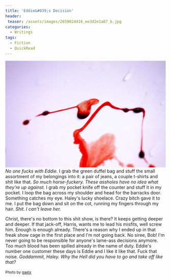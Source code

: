 ```yaml
---
title: 'Eddie&#039;s Decision'
header:
 teaser: /assets/images/2659024416_ee3d2e1a87_b.jpg
categories:
  - Writings
tags:
  - Fiction
  - QuickRead
---
```

<img src="/assets/images/2659024416_ee3d2e1a87_b.jpg">*No one fucks with Eddie.* I grab the green duffel bag and stuff the small assortment of my belongings into it: a pair of jeans, a couple t-shirts and shit like that. *So much horse-fuckery. These assholes have no idea what they're up against.* I grab my pocket knife off the counter and stuff it in my pocket. I loop the bag across my shoulder and head for the barracks door. Something catches my eye. Haley's lucky shoelace. Crazy bitch gave it to me. I put the bag down and sit on the cot, running my fingers through my hair. *Shit. I can't leave her.*

Christ, there's no bottom to this shit show, is there? It keeps getting deeper and deeper. If that jack-off, Harris, wants me to lead his misfits, well screw him. Enough is enough already. There's a reason why I ended up in that freak show cage in the first place and I'm not going back. No siree, Bob! I'm never going to be responsible for anyone's lame-ass decisions anymore. Too much blood has been spilled already in the name of duty. Eddie's number one customer these days is Eddie and I like it like that. Fuck that noise. *Goddammit, Haley. Why the Hell did you have to go and take off like that?*

<small>Photo by <a href="http://www.flickr.com/photos/7574080@N08/2659024416">gaelx</a></small>